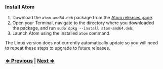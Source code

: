 ### Install Atom

1. Download the `atom-amd64.deb` package from the [Atom releases page](https://github.com/atom/atom/releases/latest).
2. Open your Terminal, navigate to the directory where you downloaded the package, and run `sudo dpkg --install atom-amd64.deb`.
3. Launch Atom using the installed `atom` command.

The Linux version does not currently automatically update so you will need to
repeat these steps to upgrade to future releases.

### [⇐ Previous](2_apt.md) | [Next ⇒](4_git.md)
